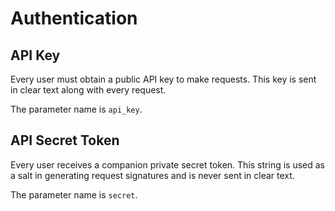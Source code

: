 # Authentication

## API Key

Every user must obtain a public API key to make requests.
This key is sent in clear text along with every request.

The parameter name is `api_key`.

## API Secret Token

Every user receives a companion private secret token. This string is used as a
salt in generating request signatures and is never sent in clear text.

The parameter name is `secret`.
